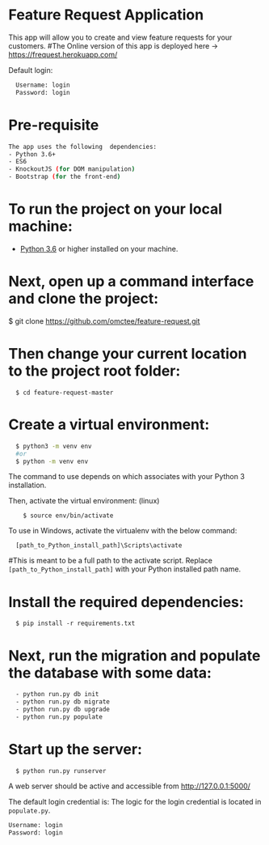 # Feature Request Application 

This app will allow you to create and view feature requests for your customers. 
#The Online version of this app is deployed here -> https://frequest.herokuapp.com/

Default login:

```bash
  Username: login
  Password: login
```
# Pre-requisite

```bash
The app uses the following  dependencies:
- Python 3.6+
- ES6
- KnockoutJS (for DOM manipulation)
- Bootstrap (for the front-end)
```
# To run the project on your local machine:
 - [Python 3.6](https://www.python.org/downloads/) or higher installed on your machine.

# Next, open up a command interface and clone the project:

  $ git clone https://github.com/omctee/feature-request.git


# Then change your current location to the project root folder:
```
  $ cd feature-request-master
```
# Create a virtual environment:
```bash
  $ python3 -m venv env
  #or
  $ python -m venv env
```
The command to use depends on which associates with your Python 3 installation.

Then, activate the virtual environment: (linux)

```
    $ source env/bin/activate
```
To use in Windows, activate the virtualenv with the below command:
```
  [path_to_Python_install_path]\Scripts\activate
```
#This is meant to be a full path to the activate script. Replace `[path_to_Python_install_path]` with  your Python installed path name.

# Install the required dependencies:
```
  $ pip install -r requirements.txt
```

# Next, run the migration and populate the database with some data:
```bash
  - python run.py db init 
  - python run.py db migrate 
  - python run.py db upgrade
  - python run.py populate
```
# Start up the server:
```
  $ python run.py runserver
```
A web server should be active and accessible from http://127.0.0.1:5000/  

The default login credential is:
The logic for the login credential is located in ``populate.py``.

```bash
Username: login
Password: login
```
